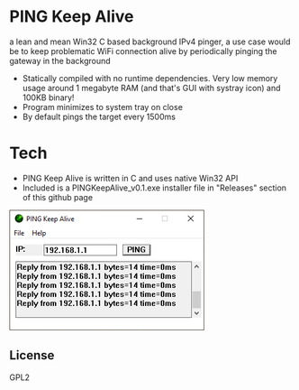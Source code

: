 # PING Keep Alive

a lean and mean Win32 C based background IPv4 pinger, a use case would be to keep problematic WiFi connection alive by periodically pinging the gateway in the background

  - Statically compiled with no runtime dependencies. Very low memory usage around 1 megabyte RAM (and that's GUI with systray icon) and 100KB binary!
  - Program minimizes to system tray on close
  - By default pings the target every 1500ms

# Tech

* PING Keep Alive is written in C and uses native Win32 API
* Included is a PINGKeepAlive_v0.1.exe installer file in "Releases" section of this github page

![gui](https://raw.githubusercontent.com/fatalhalt/pingkeepalive/master/screenshot.png?raw=true)

License
----

GPL2
